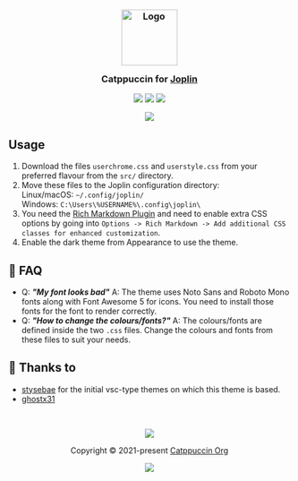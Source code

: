 <h3 align="center">
	<img src="https://raw.githubusercontent.com/catppuccin/catppuccin/dev/assets/logos/exports/1544x1544_circle.png" width="100" alt="Logo"/><br/>
	<img src="https://raw.githubusercontent.com/catppuccin/catppuccin/dev/assets/misc/transparent.png" height="30" width="0px"/>
	Catppuccin for <a href="https://joplinapp.org/">Joplin</a>
	<img src="https://raw.githubusercontent.com/catppuccin/catppuccin/dev/assets/misc/transparent.png" height="30" width="0px"/>
</h3>

<p align="center">
    <a href="https://github.com/catppuccin/joplin/stargazers"><img src="https://img.shields.io/github/stars/catppuccin/joplin?colorA=363a4f&colorB=b7bdf8&style=for-the-badge"></a>
    <a href="https://github.com/catppuccin/joplin/issues"><img src="https://img.shields.io/github/issues/catppuccin/joplin?colorA=363a4f&colorB=f5a97f&style=for-the-badge"></a>
    <a href="https://github.com/catppuccin/joplin/contributors"><img src="https://img.shields.io/github/contributors/catppuccin/joplin?colorA=363a4f&colorB=a6da95&style=for-the-badge"></a>
</p>

<p align="center">
  <img src="https://raw.githubusercontent.com/catppuccin/joplin/main/assets/display.png"/>
</p>

## Usage

1. Download the files `userchrome.css` and `userstyle.css` from your preferred flavour from the `src/` directory.
2. Move these files to the Joplin configuration directory:\
   Linux/macOS: `~/.config/joplin/`\
   Windows: `C:\Users\%USERNAME%\.config\joplin\`
3. You need the [Rich Markdown Plugin](https://github.com/CalebJohn/joplin-rich-markdown) and need to enable extra CSS options by going into `Options -> Rich Markdown -> Add additional CSS classes for enhanced customization`.
4. Enable the dark theme from Appearance to use the theme. 
## 🙋 FAQ

- Q: **_"My font looks bad"_**
  A: The theme uses Noto Sans and Roboto Mono fonts along with Font Awesome 5 for icons. You need to install those fonts for the font to render correctly.
- Q: **_"How to change the colours/fonts?"_**
  A: The colours/fonts are defined inside the two `.css` files. Change the colours and fonts from these files to suit your needs.

## 💝 Thanks to

- [stysebae](https://github.com/stysebae/joplin-vsc-material-theme) for the initial vsc-type themes on which this theme is based. 
- [ghostx31](https://github.com/ghostx31/)

&nbsp;

<p align="center"><img src="https://raw.githubusercontent.com/catppuccin/catppuccin/dev/assets/footers/gray0_ctp_on_line.svg?sanitize=true" /></p>
<p align="center">Copyright &copy; 2021-present <a href="https://github.com/catppuccin" target="_blank">Catppuccin Org</a>
<p align="center"><a href="https://github.com/catppuccin/catppuccin/blob/main/LICENSE"><img src="https://img.shields.io/static/v1.svg?style=for-the-badge&label=License&message=MIT&logoColor=d9e0ee&colorA=363a4f&colorB=b7bdf8"/></a></p>
